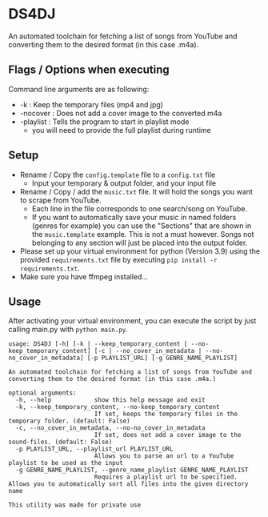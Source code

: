 # DS4DJ
An automated toolchain for fetching a list of songs from YouTube and converting them to the desired format (in this case .m4a).

## Flags / Options when executing
Command line arguments are as following: 
+ -k : Keep the temporary files (mp4 and jpg)
+ -nocover : Does not add a cover image to the converted m4a
+ -playlist : Tells the program to start in playlist mode
    + you will need to provide the full playlist during runtime

## Setup
* Rename / Copy the ``config.template`` file to a ``config.txt`` file
    * Input your temporary & output folder, and your input file
* Rename / Copy / add the ``music.txt`` file. It will hold the songs you want to scrape from YouTube.
    * Each line in the file corresponds to one search/song on YouTube.
    * If you want to automatically save your music in named folders (genres for example) you can use the "Sections" that are shown in the ``music.template`` example. This is not a must however. Songs not belonging to any section will just be placed into the output folder.
* Please set up your virtual environment for python (Version 3.9) using the provided ``requirements.txt`` file by executing ``pip install -r requirements.txt``.
* Make sure you have ffmpeg installed...

## Usage
After activating your virtual environment, you can execute the script by just calling main.py with ``python main.py``.

````text
usage: DS4DJ [-h] [-k | --keep_temporary_content | --no-keep_temporary_content] [-c | --no_cover_in_metadata | --no-no_cover_in_metadata] [-p PLAYLIST_URL] [-g GENRE_NAME_PLAYLIST]

An automated toolchain for fetching a list of songs from YouTube and converting them to the desired format (in this case .m4a.)

optional arguments:
  -h, --help            show this help message and exit
  -k, --keep_temporary_content, --no-keep_temporary_content
                        If set, keeps the temporary files in the temporary folder. (default: False)
  -c, --no_cover_in_metadata, --no-no_cover_in_metadata
                        If set, does not add a cover image to the sound-files. (default: False)
  -p PLAYLIST_URL, --playlist_url PLAYLIST_URL
                        Allows you to parse an url to a YouTube playlist to be used as the input
  -g GENRE_NAME_PLAYLIST, --genre_name_playlist GENRE_NAME_PLAYLIST
                        Requires a playlist url to be specified. Allows you to automatically sort all files into the given directory name

This utility was made for private use
````
